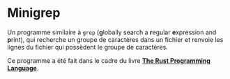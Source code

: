 # Minigrep

Un programme similaire à `grep` (**g**lobally search a **r**egular **e**xpression and **p**rint), qui recherche un groupe de caractères dans un fichier et renvoie les lignes du fichier qui possèdent le groupe de caractères.

Ce programme a été fait dans le cadre du livre [**The Rust Programming Language**][rust-book].


[rust-book]: https://doc.rust-lang.org/book/
